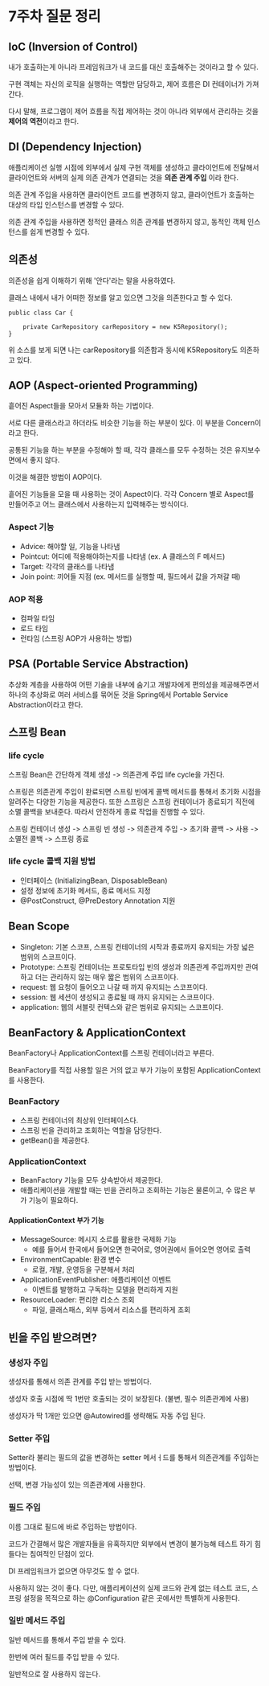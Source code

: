 # 7주차 질문 정리

## IoC (Inversion of Control)

내가 호출하는게 아니라 프레임워크가 내 코드를 대신 호출해주는 것이라고 할 수 있다.

구현 객체는 자신의 로직을 실행하는 역할만 담당하고, 제어 흐름은 DI 컨테이너가 가져간다.

다시 말해, 프로그램이 제어 흐름을 직접 제어하는 것이 아니라 외부에서 관리하는 것을 **제어의 역전**이라고 한다.

## DI (Dependency Injection)

애플리케이션 실행 시점에 외부에서 실제 구현 객체를 생성하고 클라이언트에 전달해서 클라이언트와 서버의 실제 의존 관계가 연결되는 것을 **의존 관계 주입** 이라 한다.

의존 관계 주입을 사용하면 클라이언트 코드를 변경하지 않고, 클라이언트가 호출하는 대상의 타입 인스턴스를 변경할 수 있다.

의존 관계 주입을 사용하면 정적인 클래스 의존 관계를 변경하지 않고, 동적인 객체 인스턴스를 쉽게 변경할 수 있다.

## 의존성

의존성을 쉽게 이해하기 위해 '안다'라는 말을 사용하였다.

클래스 내에서 내가 어떠한 정보를 알고 있으면 그것을 의존한다고 할 수 있다.

```java=
public class Car {

    private CarRepository carRepository = new K5Repository(); 
}
```

위 소스를 보게 되면 나는 carRepository를 의존함과 동시에 K5Repository도 의존하고 있다. 


## AOP (Aspect-oriented Programming)

흩어진 Aspect들을 모아서 모듈화 하는 기법이다.

서로 다른 클래스라고 하더라도 비슷한 기능을 하는 부분이 있다. 이 부분을 Concern이라고 한다.

공통된 기능을 하는 부분을 수정해야 할 때, 각각 클래스를 모두 수정하는 것은 유지보수 면에서 좋지 않다.

이것을 해결한 방법이 AOP이다.

흩어진 기능들을 모을 때 사용하는 것이 Aspect이다. 각각 Concern 별로 Aspect를 만들어주고 어느 클래스에서 사용하는지 입력해주는 방식이다.

### Aspect 기능

* Advice: 해야할 일, 기능을 나타냄
* Pointcut: 어디에 적용해야하는지를 나타냄 (ex. A 클래스의 F 메서드)
* Target: 각각의 클래스를 나타냄
* Join point: 끼어들 지점 (ex. 메서드를 실행할 때, 필드에서 값을 가져갈 때)

### AOP 적용 

* 컴파일 타임
* 로드 타임
* 런타임 (스프링 AOP가 사용하는 방법)

## PSA (Portable Service Abstraction)

추상화 계층을 사용하여 어떤 기술을 내부에 숨기고 개발자에게 편의성을 제공해주면서 하나의 추상화로 여러 서비스를 묶어둔 것을 Spring에서 Portable Service Abstraction이라고 한다.

## 스프링 Bean

### life cycle

스프링 Bean은 간단하게 객체 생성 -> 의존관계 주입 life cycle을 가진다.

스프링은 의존관계 주입이 완료되면 스프링 빈에게 콜백 메서드를 통해서 초기화 시점을 알려주는 다양한 기능을 제공한다. 또한 스프링은 스프링 컨테이너가 종료되기 직전에 소멸 콜백을 보내준다. 따라서 안전하게 종료 작업을 진행할 수 있다.

스프링 컨테이너 생성 -> 스프링 빈 생성 -> 의존관계 주입 -> 초기화 콜백 -> 사용 -> 소멸전 콜백 -> 스프링 종료

### life cycle 콜백 지원 방법

* 인터페이스 (InitializingBean, DisposableBean)
* 설정 정보에 초기화 메서드, 종료 메서드 지정
* @PostConstruct, @PreDestory Annotation 지원

## Bean Scope

* Singleton: 기본 스코프, 스프링 컨테이너의 시작과 종료까지 유지되는 가장 넓은 범위의 스코프이다.
* Prototype: 스프링 컨테이너는 프로토타입 빈의 생성과 의존관계 주입까지만 관여하고 더는 관리하지 않는 매우 짧은 범위의 스코프이다.
* request: 웹 요청이 들어오고 나갈 때 까지 유지되는 스코프이다.
* session: 웹 세션이 생성되고 종료될 때 까지 유지되는 스코프이다.
* application: 웹의 서블릿 컨텍스와 같은 범위로 유지되는 스코프이다.

## BeanFactory & ApplicationContext

BeanFactory나 ApplicationContext를 스프링 컨테이너라고 부른다.

BeanFactory를 직접 사용할 일은 거의 없고 부가 기능이 포함된 ApplicationContext를 사용한다.

### BeanFactory

* 스프링 컨테이너의 최상위 인터페이스다.
* 스프링 빈을 관리하고 조회하는 역할을 담당한다.
* getBean()을 제공한다.

### ApplicationContext

* BeanFactory 기능을 모두 상속받아서 제공한다.
* 애플리케이션을 개발할 때는 빈을 관리하고 조회하는 기능은 물론이고, 수 많은 부가 기능이 필요하다.

#### ApplicationContext 부가 기능

* MessageSource: 메시지 소르를 활용한 국제화 기능
    * 예를 들어서 한국에서 들어오면 한국어로, 영어권에서 들어오면 영어로 출력
* EnvironmentCapable: 환경 변수
    * 로컬, 개발, 운영등을 구분해서 처리
* ApplicationEventPublisher: 애플리케이션 이벤트
    * 이벤트를 발행하고 구독하는 모델을 편리하게 지원
* ResourceLoader: 편리한 리소스 조회
    * 파일, 클래스패스, 외부 등에서 리소스를 편리하게 조회

## 빈을 주입 받으려면?

### 생성자 주입

생성자를 통해서 의존 관계를 주입 받는 방법이다.

생성자 호출 시점에 딱 1번만 호출되는 것이 보장된다. (불변, 필수 의존관계에 사용)

생성자가 딱 1개만 있으면 @Autowired를 생략해도 자동 주입 된다.

### Setter 주입

Setter라 불리는 필드의 값을 변경하는 setter 메서ㅓ드를 통해서 의존관계를 주입하는 방법이다.

선택, 변경 가능성이 있는 의존관계에 사용한다.

### 필드 주입

이름 그대로 필드에 바로 주입하는 방법이다.

코드가 간결해서 많은 개발자들을 유혹하지만 외부에서 변경이 불가능해 테스트 하기 힘들다는 침여적인 단점이 있다.

DI 프레임워크가 없으면 아무것도 할 수 없다.

사용하지 않는 것이 좋다. 다만, 애플리케이션의 실제 코드와 관계 없는 테스트 코드, 스프링 설정을 목적으로 하는 @Configuration 같은 곳에서만 특별하게 사용한다.

### 일반 메서드 주입

일반 메서드를 통해서 주입 받을 수 있다.

한번에 여러 필드를 주입 받을 수 있다. 

일반적으로 잘 사용하지 않는다.
